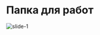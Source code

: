 # Папка для работ

![slide-1](https://user-images.githubusercontent.com/125115107/219867956-eb2f4ae6-0d02-465a-8cb2-df0fe3ebc73d.jpg)
